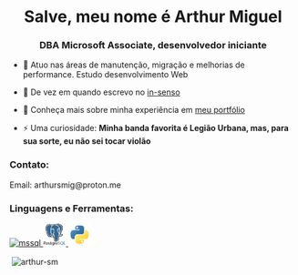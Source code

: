 <h1 align="center">Salve, meu nome é Arthur Miguel</h1>
<h3 align="center">DBA Microsoft Associate, desenvolvedor iniciante</h3>

- 🌱 Atuo nas áreas de manutenção, migração e melhorias de performance. Estudo desenvolvimento Web

- 📝 De vez em quando escrevo no [in-senso](https://in-senso.com.br/)

- 📄 Conheça mais sobre minha experiência em [meu portfólio](https://arthur-sm.github.io/)

- ⚡ Uma curiosidade: **Minha banda favorita é Legião Urbana, mas, para sua sorte, eu não sei tocar violão**

<h3 align="left">Contato:</h3>
<p align="left">
<list>
  Email: arthursmig@proton.me
</list>
</p>

<h3 align="left">Linguagens e Ferramentas:</h3>
<p align="left"> </a> <a href="https://www.microsoft.com/en-us/sql-server" target="_blank" rel="noreferrer"> <img src="https://www.svgrepo.com/show/303229/microsoft-sql-server-logo.svg" alt="mssql" width="40" height="40"/> </a> <a href="https://www.postgresql.org" target="_blank" rel="noreferrer"> <img src="https://raw.githubusercontent.com/devicons/devicon/master/icons/postgresql/postgresql-original-wordmark.svg" alt="postgresql" width="40" height="40"/> </a> <a href="https://www.python.org" target="_blank" rel="noreferrer"> <img src="https://raw.githubusercontent.com/devicons/devicon/master/icons/python/python-original.svg" alt="python" width="40" height="40"/> </a> </p>

<p>&nbsp;<img align="center" src="https://github-readme-stats.vercel.app/api?username=arthur-sm&show_icons=true&locale=pt-br" alt="arthur-sm" /></p>

